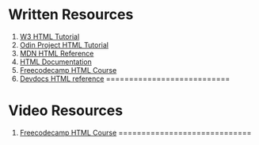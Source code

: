 Written Resources
=============================
1. [W3 HTML Tutorial](https://www.w3schools.com/html/)
2. [Odin Project HTML Tutorial](https://www.theodinproject.com/)
3. [MDN HTML Reference](https://developer.mozilla.org/en-US/docs/Learn/HTML)
4. [HTML Documentation](https://html.spec.whatwg.org/multipage/)
5. [Freecodecamp HTML Course](https://www.freecodecamp.org/news/html-crash-course/)
6. [Devdocs HTML reference](https://devdocs.io/html/)
 ===========================

 Video Resources
 ============================
1. [Freecodecamp HTML Course](https://www.youtube.com/watch?v=916GWv2Qs08&t=3s)
 =============================